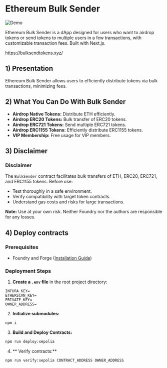 
# Ethereum Bulk Sender

![Demo](./demo-bulk-sender.gif)

Ethereum Bulk Sender is a dApp designed for users who want to airdrop tokens or send tokens to multiple users in a few transactions, with customizable transaction fees. Built with Next.js.

https://bulksendtokens.xyz/


## 1) Presentation

Ethereum Bulk Sender allows users to efficiently distribute tokens via bulk transactions, minimizing fees.


## 2) What You Can Do With Bulk Sender

- **Airdrop Native Tokens:** Distribute ETH efficiently.
- **Airdrop ERC20 Tokens:** Bulk transfer of ERC20 tokens.
- **Airdrop ERC721 Tokens:** Send multiple ERC721 tokens.
- **Airdrop ERC1155 Tokens:** Efficiently distribute ERC1155 tokens.
- **VIP Membership:** Free usage for VIP members.


## 3) Disclaimer

### Disclaimer
The `BulkSender` contract facilitates bulk transfers of ETH, ERC20, ERC721, and ERC1155 tokens. Before use:
- Test thoroughly in a safe environment.
- Verify compatibility with target token contracts.
- Understand gas costs and risks for large transactions.

**Note:** Use at your own risk. Neither Foundry nor the authors are responsible for any losses.




## 4) Deploy contracts

### Prerequisites

- Foundry and Forge ([Installation Guide](https://book.getfoundry.sh/getting-started/installation))

### Deployment Steps

1. **Create a `.env` file** in the root project directory:
```env
INFURA_KEY=
ETHERSCAN_KEY=
PRIVATE_KEY=
OWNER_ADDRESS=
```

2. **Initialize submodules:**
```bash
npm i
```

3. **Build and Deploy Contracts:**
```bash
npm run deploy:sepolia
```
4. ** Verify contracts:**
```bash
npm run verify:sepolia CONTRACT_ADDRESS OWNER_ADDRESS
```